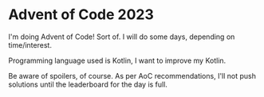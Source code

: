 # Advent of Code 2023

I'm doing Advent of Code! Sort of. I will do some days, depending on time/interest.

Programming language used is Kotlin, I want to improve my Kotlin.

Be aware of spoilers, of course. As per AoC recommendations, I'll not push solutions until the leaderboard for the day is full.